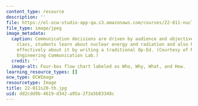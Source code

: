 ```yaml
---
content_type: resource
description: ''
file: https://ol-ocw-studio-app-qa.s3.amazonaws.com/courses/22-011-nuclear-engineering-science-systems-and-society-spring-2020/dd2cdd9b4619d342a95a2f3a5b83348c_22-011s20-th.jpg
file_type: image/jpeg
image_metadata:
  caption: Communication decisions are driven by audience and objectives. In this
    class, students learn about nuclear energy and radiation and also how to communicate
    effectively about it by writing a traditional Op-Ed. (Courtesy of MIT School of
    Engineering Communication Lab.)
  credit: ''
  image-alt: Four-box flow chart labeled as Who, Why, What, and How.
learning_resource_types: []
ocw_type: OCWImage
resourcetype: Image
title: 22-011s20-th.jpg
uid: dd2cdd9b-4619-d342-a95a-2f3a5b83348c
---
```


